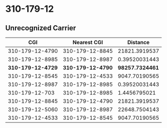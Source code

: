 # 310-179-12
## Unrecognized Carrier


| CGI | Nearest CGI | Distance |
|-----|-------------|----------|
| 310-179-12-4790 | 310-179-12-8845 | 21821.3919537 |
| 310-179-12-8985 | 310-179-12-8987 | 0.39520031443 |
| **310-179-12-4729** | **310-179-12-4790** | **98257.7324461** |
| 310-179-12-8545 | 310-179-12-4533 | 9047.70190565 |
| 310-179-12-8987 | 310-179-12-8985 | 0.39520031443 |
| 310-179-12-703 | 310-179-12-8985 | 1.4456795021 |
| 310-179-12-8845 | 310-179-12-4790 | 21821.3919537 |
| 310-179-12-5060 | 310-179-12-8987 | 22648.7504143 |
| 310-179-12-4533 | 310-179-12-8545 | 9047.70190565 |

